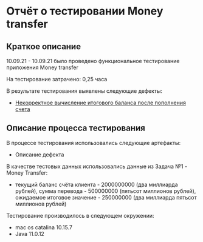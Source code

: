 # Отчёт о тестировании Money transfer

## Краткое описание

10.09.21 - 10.09.21 было проведено функциональное тестирование приложения Money transfer

На тестирование затрачено: 0,25 часа

В результате тестирования выявлены следующие дефекты:
* [Некорректное вычисление итогового баланса после пополнения счета](https://github.com/uldinakris/Java_test/issues/1 "Некорректное вычисление итогового баланса после пополнения счета")

## Описание процесса тестирования

В процессе тестирования использовались следующие артефакты:
* Описание дефекта

В качестве тестовых данных использовались данные из Задача №1 - Money Transfer:
* текущий баланс счёта клиента -  2000000000 (два миллиарда рублей),
  сумма перевода - 500000000 (пятьсот миллионов рублей), 
  ожидаемое итоговое значение - 250000000 (два миллиарда пятьсот миллионов рублей)

Тестирование производилось в следующем окружении:
* mac os catalina 10.15.7
* Java 11.0.12

